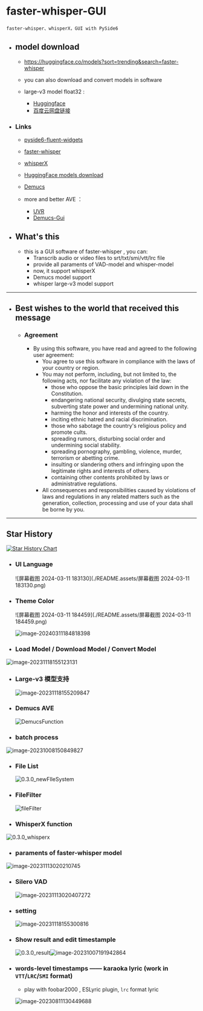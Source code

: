# faster-whisper-GUI

    faster-whisper、whisperX，GUI with PySide6

- ## model download

  - https://huggingface.co/models?sort=trending&search=faster-whisper
  - you can also download and convert models in software
  - large-v3 model float32 :

    - [Huggingface](https://huggingface.co/CheshireCC/faster-whisper-large-v3-float32)
    - [百度云网盘链接](https://pan.baidu.com/s/1JJJASDFd6iNyZkcEXEkq3g?pwd=sif3)
- ### Links

  - [pyside6-fluent-widgets](https://github.com/zhiyiYo/PyQt-Fluent-Widgets)
  - [faster-whisper](https://github.com/guillaumekln/faster-whisper)
  - [whisperX](https://github.com/m-bain/whisperX)
  - [HuggingFace models download](https://huggingface.co/models)
  - [Demucs](https://github.com/facebookresearch/demucs)
  - more and better AVE ：

    - [UVR](https://github.com/Anjok07/ultimatevocalremovergui#installation)
    - [Demucs-Gui](https://github.com/CarlGao4/Demucs-Gui)
- ## What's this

  - this is a GUI software of faster-whisper , you can:
    - Transcrib audio or video files to srt/txt/smi/vtt/lrc file
    - provide all paraments of VAD-model and whisper-model
    - now, it support whisperX
    - Demucs model support
    - whisper large-v3 model support

---

- ## Best wishes to the world that received this message

  - ### Agreement

    - By using this software, you have read and agreed to the following user agreement:
      - You agree to use this software in compliance with the laws of your country or region.
      - You may not perform, including, but not limited to, the following acts, nor facilitate any violation of the law:
        - those who oppose the basic principles laid down in the Constitution.
        - endangering national security, divulging state secrets, subverting state power and undermining national unity.
        - harming the honor and interests of the country.
        - inciting ethnic hatred and racial discrimination.
        - those who sabotage the country's religious policy and promote cults.
        - spreading rumors, disturbing social order and undermining social stability.
        - spreading pornography, gambling, violence, murder, terrorism or abetting crime.
        - insulting or slandering others and infringing upon the legitimate rights and interests of others.
        - containing other contents prohibited by laws or administrative regulations.
      - All consequences and responsibilities caused by violations of laws and regulations in any related matters such as the generation, collection, processing and use of your data shall be borne by you.

---

## Star History

[![Star History Chart](https://api.star-history.com/svg?repos=CheshireCC/faster-whisper-GUI&type=Timeline)](https://star-history.com/#CheshireCC/faster-whisper-GUI&Timeline)

- ### UI Language ###

    ![屏幕截图 2024-03-11 183130](./README.assets/屏幕截图 2024-03-11 183130.png)

- ### Theme Color ###

    ![屏幕截图 2024-03-11 184459](./README.assets/屏幕截图 2024-03-11 184459.png)

    ![image-20240311184818398](./README.assets/image-20240311184818398.png)

- ### Load Model / Download Model / Convert Model

![image-20231118155123131](./README.assets/image-20231118155123131.png)

- ### Large-v3 模型支持

  ![image-20231118155209847](./README.assets/image-20231118155209847.png)
- ### Demucs AVE

  ![DemucsFunction](./README.assets/DemucsFunction.png)
- ### batch process

![image-20231008150849827](./README.assets/image-20231008150849827.png)

- ### File List

  ![0.3.0_newFIleSystem](./README.assets/0.3.0_newFIleSystem.png)
- ### FileFilter

  ![fileFilter](./README.assets/fileFilter.png)
- ### WhisperX function

![0.3.0_whisperx](./README.assets/0.3.0_whisperx.png)

- ### paraments of faster-whisper model

![image-20231113020210745](./README.assets/image-20231113020210745.png)

- ### Silero VAD

  ![image-20231113020407272](./README.assets/image-20231113020407272.png)
- ### setting

  ![image-20231118155300816](./README.assets/image-20231118155300816.png)
- ### Show result and edit timestample

  ![0.3.0_result](./README.assets/0.3.0_result.png)![image-20231007191942864](./README.assets/image-20231007191942864.png)
- ### words-level timestamps —— karaoka lyric (work in `VTT`/`LRC`/`SMI` format)


  - play with foobar2000 , ESLyric plugin, `lrc` format lyric

  ![image-20230811130449688](./README.assets/image-20230811130449688.png)
